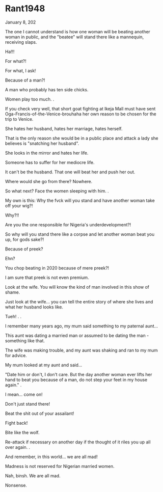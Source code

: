# Rant1948


January 8, 202

The one I cannot understand is how one woman will be beating another woman in public, and the "beatee" will stand there like a mannequin, receiving slaps.

Ha!!!

For what?!

For what, I ask!

Because of a man?!

A man who probably has ten side chicks.

Women play too much.
.

If you check very well, that short goat fighting at Ikeja Mall must have sent Oga-Francis-of-the-Venice-brouhaha her own reason to be chosen for the trip to Venice. 

She hates her husband, hates her marriage, hates herself.

That is the only reason she would be in a public place and attack a lady she believes is "snatching her husband".

She looks in the mirror and hates her life.

Someone has to suffer for her mediocre life.

It can't be the husband. That one will beat her and push her out.

Where would she go from there? Nowhere.

So what next? Face the women sleeping with him.
.

My own is this: Why the fvck will you stand and have another woman take off your wig?!

Why?!!

Are you the one responsible for Nigeria's underdevelopment?!

So why will you stand there like a corpse and let another woman beat you up, for gods sake?!

Because of preek?

Ehn?

You chop beating in 2020 because of mere preek?!

I am sure that preek is not even premium.

Look at the wife. You will know the kind of man involved in this show of shame.

Just look at the wife... you can tell the entire story of where she lives and what her husband looks like.

Tueh!
.
.

I remember many years ago, my mum said something to my paternal aunt...

This aunt was dating a married man or assumed to be dating the man - something like that. 

The wife was making trouble, and my aunt was shaking and ran to my mum for advice. 

My mum looked at my aunt and said...

"Date him or don't, I don't care. But the day another woman ever lifts her hand to beat you because of a man, do not step your feet in my house again."
.

I mean... come on!

Don't just stand there!

Beat the shit out of your assailant!

Fight back! 

Bite like the wolf.

Re-attack if necessary on another day if the thought of it riles you up all over again.
.

And remember, in this world... we are all mad!

Madness is not reserved for Nigerian married women.

Nah, binsh. We are all mad.

Nonsense.